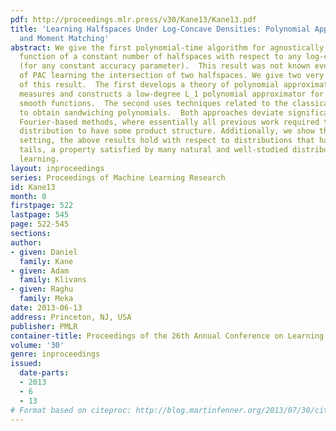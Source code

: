```yaml
---
pdf: http://proceedings.mlr.press/v30/Kane13/Kane13.pdf
title: 'Learning Halfspaces Under Log-Concave Densities: Polynomial Approximations
  and Moment Matching'
abstract: We give the first polynomial-time algorithm for agnostically learning any
  function of a constant number of halfspaces with respect to any log-concave distribution
  (for any constant accuracy parameter).  This result was not known even for the case
  of PAC learning the intersection of two halfspaces. We give two very different proofs
  of this result.  The first develops a theory of polynomial approximation for log-concave
  measures and constructs a low-degree L_1 polynomial approximator for sufficiently
  smooth functions.  The second uses techniques related to the classical moment problem
  to obtain sandwiching polynomials.  Both approaches deviate significantly from known
  Fourier-based methods, where essentially all previous work required the underlying
  distribution to have some product structure. Additionally, we show that in the smoothed-analysis
  setting, the above results hold with respect to distributions that have sub-exponential
  tails, a property satisfied by many natural and well-studied distributions in machine
  learning.
layout: inproceedings
series: Proceedings of Machine Learning Research
id: Kane13
month: 0
firstpage: 522
lastpage: 545
page: 522-545
sections: 
author:
- given: Daniel
  family: Kane
- given: Adam
  family: Klivans
- given: Raghu
  family: Meka
date: 2013-06-13
address: Princeton, NJ, USA
publisher: PMLR
container-title: Proceedings of the 26th Annual Conference on Learning Theory
volume: '30'
genre: inproceedings
issued:
  date-parts:
  - 2013
  - 6
  - 13
# Format based on citeproc: http://blog.martinfenner.org/2013/07/30/citeproc-yaml-for-bibliographies/
---
```

